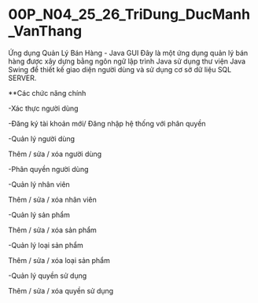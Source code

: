 # 00P_N04_25_26_TriDung_DucManh_VanThang

Ứng dụng Quản Lý Bán Hàng - Java GUI
Đây là một ứng dụng quản lý bán hàng được xây dựng bằng ngôn ngữ lập trình Java sử dụng thư viện Java Swing 
để thiết kế giao diện người dùng và sử dụng cơ sở dữ liệu SQL SERVER.

**Các chức năng chính

-Xác thực người dùng

-Đăng ký tài khoản mới/
Đăng nhập hệ thống với phân quyền

-Quản lý người dùng

Thêm / sửa / xóa người dùng

-Phân quyền người dùng

-Quản lý nhân viên

Thêm / sửa / xóa nhân viên

-Quản lý sản phẩm

Thêm / sửa / xóa sản phẩm

-Quản lý loại sản phẩm

Thêm / sửa / xóa loại sản phẩm

-Quản lý quyền sử dụng

Thêm / sửa / xóa quyền sử dụng
